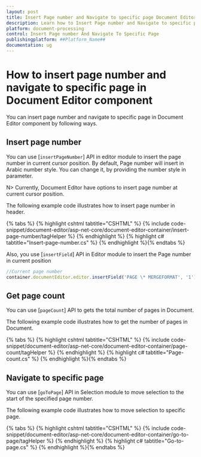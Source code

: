 ```yaml
---
layout: post
title: Insert Page number and Navigate to specific page Document Editor Component
description: Learn how to Insert Page number and Navigate to specific page from the Syncfusion Document Editor Component
platform: document-processing
control: Insert Page number And Navigate To Specific Page
publishingplatform: ##Platform_Name##
documentation: ug
---
```


# How to insert page number and navigate to specific page in Document Editor component

You can insert page number and navigate to specific page in Document Editor component by following ways.

## Insert page number

You can use [`insertPageNumber`] API in editor module to insert the page number in current cursor position. By default, Page number will insert in Arabic number style. You can change it, by providing the number style in parameter.

N> Currently, Document Editor have options to insert page number at current cursor position.

The following example code illustrates how to insert page number in header.


{% tabs %}
{% highlight cshtml tabtitle="CSHTML" %}
{% include code-snippet/document-editor/asp-net-core/document-editor-container/insert-page-number/tagHelper %}
{% endhighlight %}
{% highlight c# tabtitle="Insert-page-number.cs" %}
{% endhighlight %}{% endtabs %}


Also, you use [`insertField`] API in Editor module to insert the Page number in current position

```typescript
//Current page number
container.documentEditor.editor.insertField('PAGE \* MERGEFORMAT', '1');
```

## Get page count

You can use [`pageCount`] API to gets the total number of pages in Document.

The following example code illustrates how to get the number of pages in Document.


{% tabs %}
{% highlight cshtml tabtitle="CSHTML" %}
{% include code-snippet/document-editor/asp-net-core/document-editor-container/page-count/tagHelper %}
{% endhighlight %}
{% highlight c# tabtitle="Page-count.cs" %}
{% endhighlight %}{% endtabs %}


## Navigate to specific page

You can use [`goToPage`] API in Selection module to move selection to the start of the specified page number.

The following example code illustrates how to move selection to specific page.


{% tabs %}
{% highlight cshtml tabtitle="CSHTML" %}
{% include code-snippet/document-editor/asp-net-core/document-editor-container/go-to-page/tagHelper %}
{% endhighlight %}
{% highlight c# tabtitle="Go-to-page.cs" %}
{% endhighlight %}{% endtabs %}

